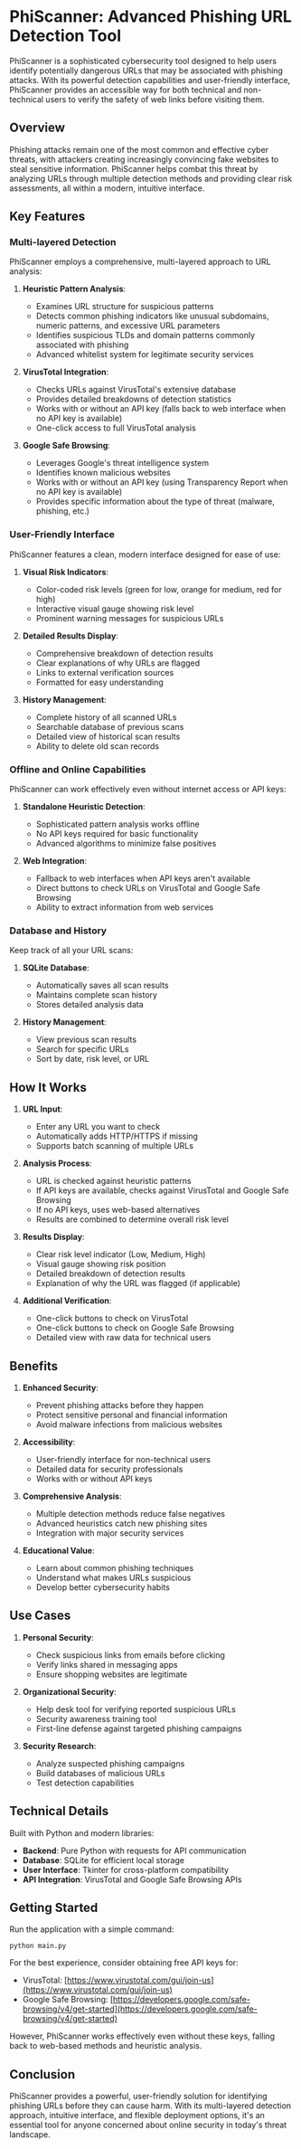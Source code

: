 # PhiScanner: Advanced Phishing URL Detection Tool

PhiScanner is a sophisticated cybersecurity tool designed to help users identify potentially dangerous URLs that may be associated with phishing attacks. With its powerful detection capabilities and user-friendly interface, PhiScanner provides an accessible way for both technical and non-technical users to verify the safety of web links before visiting them.

## Overview

Phishing attacks remain one of the most common and effective cyber threats, with attackers creating increasingly convincing fake websites to steal sensitive information. PhiScanner helps combat this threat by analyzing URLs through multiple detection methods and providing clear risk assessments, all within a modern, intuitive interface.

## Key Features

### Multi-layered Detection

PhiScanner employs a comprehensive, multi-layered approach to URL analysis:

1. **Heuristic Pattern Analysis**: 
   - Examines URL structure for suspicious patterns
   - Detects common phishing indicators like unusual subdomains, numeric patterns, and excessive URL parameters
   - Identifies suspicious TLDs and domain patterns commonly associated with phishing
   - Advanced whitelist system for legitimate security services

2. **VirusTotal Integration**:
   - Checks URLs against VirusTotal's extensive database
   - Provides detailed breakdowns of detection statistics
   - Works with or without an API key (falls back to web interface when no API key is available)
   - One-click access to full VirusTotal analysis

3. **Google Safe Browsing**:
   - Leverages Google's threat intelligence system
   - Identifies known malicious websites
   - Works with or without an API key (using Transparency Report when no API key is available)
   - Provides specific information about the type of threat (malware, phishing, etc.)

### User-Friendly Interface

PhiScanner features a clean, modern interface designed for ease of use:

1. **Visual Risk Indicators**:
   - Color-coded risk levels (green for low, orange for medium, red for high)
   - Interactive visual gauge showing risk level
   - Prominent warning messages for suspicious URLs

2. **Detailed Results Display**:
   - Comprehensive breakdown of detection results
   - Clear explanations of why URLs are flagged
   - Links to external verification sources
   - Formatted for easy understanding

3. **History Management**:
   - Complete history of all scanned URLs
   - Searchable database of previous scans
   - Detailed view of historical scan results
   - Ability to delete old scan records

### Offline and Online Capabilities

PhiScanner can work effectively even without internet access or API keys:

1. **Standalone Heuristic Detection**:
   - Sophisticated pattern analysis works offline
   - No API keys required for basic functionality
   - Advanced algorithms to minimize false positives

2. **Web Integration**:
   - Fallback to web interfaces when API keys aren't available
   - Direct buttons to check URLs on VirusTotal and Google Safe Browsing
   - Ability to extract information from web services

### Database and History

Keep track of all your URL scans:

1. **SQLite Database**:
   - Automatically saves all scan results
   - Maintains complete scan history
   - Stores detailed analysis data

2. **History Management**:
   - View previous scan results
   - Search for specific URLs
   - Sort by date, risk level, or URL

## How It Works

1. **URL Input**:
   - Enter any URL you want to check
   - Automatically adds HTTP/HTTPS if missing
   - Supports batch scanning of multiple URLs

2. **Analysis Process**:
   - URL is checked against heuristic patterns
   - If API keys are available, checks against VirusTotal and Google Safe Browsing
   - If no API keys, uses web-based alternatives
   - Results are combined to determine overall risk level

3. **Results Display**:
   - Clear risk level indicator (Low, Medium, High)
   - Visual gauge showing risk position
   - Detailed breakdown of detection results
   - Explanation of why the URL was flagged (if applicable)

4. **Additional Verification**:
   - One-click buttons to check on VirusTotal
   - One-click buttons to check on Google Safe Browsing
   - Detailed view with raw data for technical users

## Benefits

1. **Enhanced Security**:
   - Prevent phishing attacks before they happen
   - Protect sensitive personal and financial information
   - Avoid malware infections from malicious websites

2. **Accessibility**:
   - User-friendly interface for non-technical users
   - Detailed data for security professionals
   - Works with or without API keys

3. **Comprehensive Analysis**:
   - Multiple detection methods reduce false negatives
   - Advanced heuristics catch new phishing sites
   - Integration with major security services

4. **Educational Value**:
   - Learn about common phishing techniques
   - Understand what makes URLs suspicious
   - Develop better cybersecurity habits

## Use Cases

1. **Personal Security**:
   - Check suspicious links from emails before clicking
   - Verify links shared in messaging apps
   - Ensure shopping websites are legitimate

2. **Organizational Security**:
   - Help desk tool for verifying reported suspicious URLs
   - Security awareness training tool
   - First-line defense against targeted phishing campaigns

3. **Security Research**:
   - Analyze suspected phishing campaigns
   - Build databases of malicious URLs
   - Test detection capabilities

## Technical Details

Built with Python and modern libraries:
- **Backend**: Pure Python with requests for API communication
- **Database**: SQLite for efficient local storage
- **User Interface**: Tkinter for cross-platform compatibility
- **API Integration**: VirusTotal and Google Safe Browsing APIs

## Getting Started

Run the application with a simple command:

```
python main.py
```

For the best experience, consider obtaining free API keys for:
- VirusTotal: [https://www.virustotal.com/gui/join-us](https://www.virustotal.com/gui/join-us)
- Google Safe Browsing: [https://developers.google.com/safe-browsing/v4/get-started](https://developers.google.com/safe-browsing/v4/get-started)

However, PhiScanner works effectively even without these keys, falling back to web-based methods and heuristic analysis.

## Conclusion

PhiScanner provides a powerful, user-friendly solution for identifying phishing URLs before they can cause harm. With its multi-layered detection approach, intuitive interface, and flexible deployment options, it's an essential tool for anyone concerned about online security in today's threat landscape. 